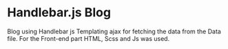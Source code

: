 # Handlebar.js Blog

Blog using Handlebar js Templating ajax for fetching the data from the Data file. For the Front-end part HTML, Scss and Js was used.
